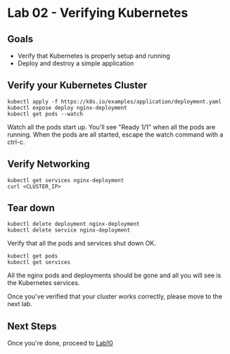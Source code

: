 # Lab 02 - Verifying Kubernetes

## Goals

* Verify that Kubernetes is properly setup and running
* Deploy and destroy a simple application

## Verify your Kubernetes Cluster

```
kubectl apply -f https://k8s.io/examples/application/deployment.yaml
kubectl expose deploy nginx-deployment
kubectl get pods --watch
```

Watch all the pods start up. You'll see "Ready 1/1" when all the pods are running.
When the pods are all started, escape the watch command with a ctrl-c.

## Verify Networking

```
kubectl get services nginx-deployment
curl <CLUSTER_IP>
```

## Tear down

```
kubectl delete deployment nginx-deployment
kubectl delete service nginx-deployment
```

Verify that all the pods and services shut down OK.
```
kubectl get pods
kubectl get services
```
All the nginx pods and deployments should be gone and all you will see is the Kubernetes services.

Once you've verified that your cluster works correctly, please move to the next lab.

## Next Steps

Once you're done, proceed to [Lab10](Lab10.md)
